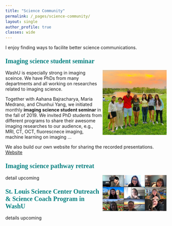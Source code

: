 ```yaml
---
title: "Science Community"
permalink: /_pages/science-community/
layout: single
author_profile: true
classes: wide
---
```



I enjoy finding ways to facilite better science communications. 

### <span style="color:teal; font-family:cursive;font-size: 20px;">Imaging science student seminar</span>

<img src="/_pages/files/IS_student_seminar_team.jpg" align="right" width="200px"/>
WashU is especially strong in imaging sceince. We have PhDs from many departments and all working on researches related to imaging science.

Together with Aahana Bajracharya, Maria Medrano, and Chunhui Yang, we initiated monthly __imaging science student seminar__ in the fall of 2019. We invited PhD students from different programs to share their awesome imaging researches to our audience, e.g., MRI, CT, OCT, fluorescnece imaging, machine learning on imaging ...

We also build our own website for sharing the recorded presentations. [Website](https://sites.wustl.edu/imagingscienceseminar/)
<br clear="left"/>

### <span style="color:teal; font-family:cursive;font-size: 20px;">Imaging science pathway retreat</span>
<img src="/_pages/files/ISP_preparsion_committee.jpg" align="right" width="200px"/>
detail upcoming
<br clear="left"/>



### <span style="color:teal; font-family:cursive;font-size: 20px;">St. Louis Science Center Outreach & Science Coach Program in WashU</span>
details upcoming






